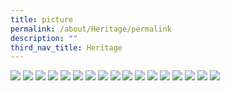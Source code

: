 ```yaml
---
title: picture
permalink: /about/Heritage/permalink
description: ""
third_nav_title: Heritage
---
```

![](/images/aa1.png)
![](/images/aa2.png)
![](/images/aa3.png)
![](/images/aa4.png)
![](/images/aa5.png)
![](/images/aa6.png)
![](/images/aa7.png)
![](/images/aa8.png)
![](/images/aa9.png)
![](/images/aa10.png)
![](/images/aa11.png)
![](/images/aa12.png)
![](/images/aa13.png)
![](/images/aa14.png)
![](/images/aa15.png)
![](/images/aa16.png)
![](/images/aa17.png)